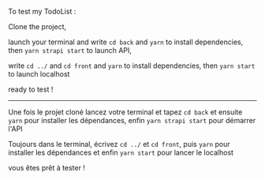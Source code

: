 To test my TodoList :

Clone the project,

launch your terminal and write `cd back` and `yarn` to install dependencies, then `yarn strapi start` to launch API,

write `cd ../` and `cd front` and `yarn` to install dependencies, then `yarn start` to launch localhost

ready to test !
___________________________________________________________________________________________________________________________________

Une fois le projet cloné
lancez votre terminal et tapez `cd back` et ensuite `yarn` pour installer les dépendances, enfin `yarn strapi start` pour démarrer l'API

Toujours dans le terminal, écrivez `cd ../` et `cd front`, puis `yarn` pour installer les dépendances et enfin `yarn start` pour lancer le localhost

vous êtes prêt à tester !
